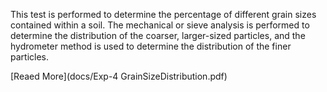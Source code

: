 This test is performed to determine the percentage of different grain sizes contained within a soil. The mechanical or sieve analysis is performed to determine the distribution of the coarser, larger-sized particles, and the hydrometer method is used to determine the distribution of the finer particles. 

[Reaed More](docs/Exp-4 GrainSizeDistribution.pdf)